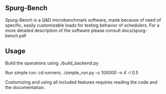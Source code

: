 Spurg-Bench
----------------------------------------

Spurg-Bench is a Q&D microbenchmark software, made because of need of
specific, easily customizable loads for testing behavior of
schedulers. For a more detailed description of the software please
consult docs/spurg-bench.pdf

  Usage
----------------------------------------

Build the operations using
./build_backend.py

Run simple run:
cd runners; ./simple_run.py -o 100000 -n 4 -l 0.5

Customizing and using all included features requires reading the code
and the documentation.
